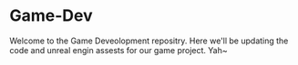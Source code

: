 # Game-Dev
Welcome to the Game Deveolopment repositry. Here we'll be updating the code and unreal engin assests for our game project. Yah~
